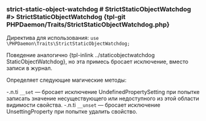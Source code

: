 ### strict-static-object-watchdog # StrictStaticObjectWatchdog #> StrictStaticObjectWatchdog {tpl-git PHPDaemon/Traits/StrictStaticObjectWatchdog.php}

Директива для использования: `use \PHPDaemon\Traits\StrictStaticObjectWatchdog;`

Поведение аналогично {tpl-inlink ../staticobjectwatchdog StaticObjectWatchdog}, но эта примесь бросает исключение, вместо записи в журнал.

Определяет следующие магические методы:

-.n.ti `__set` — бросает исключение UndefinedPropertySetting при попытке записать значение несуществующего или недоступного из этой области видимости свойства. 
-.n.ti `__unset` — бросает исключение UnsettingProperty при попытке удалить свойство.

